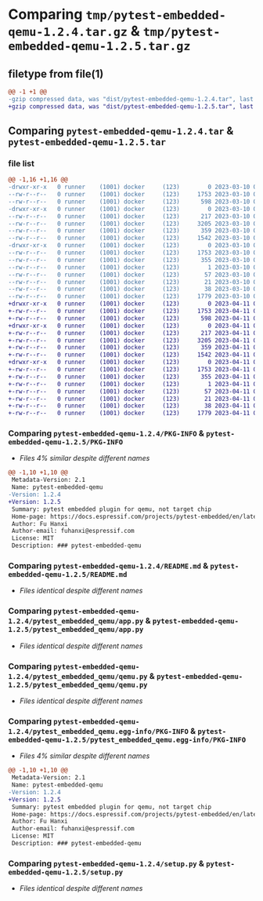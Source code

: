 # Comparing `tmp/pytest-embedded-qemu-1.2.4.tar.gz` & `tmp/pytest-embedded-qemu-1.2.5.tar.gz`

## filetype from file(1)

```diff
@@ -1 +1 @@
-gzip compressed data, was "dist/pytest-embedded-qemu-1.2.4.tar", last modified: Fri Mar 10 07:12:30 2023, max compression
+gzip compressed data, was "dist/pytest-embedded-qemu-1.2.5.tar", last modified: Tue Apr 11 05:40:52 2023, max compression
```

## Comparing `pytest-embedded-qemu-1.2.4.tar` & `pytest-embedded-qemu-1.2.5.tar`

### file list

```diff
@@ -1,16 +1,16 @@
-drwxr-xr-x   0 runner    (1001) docker     (123)        0 2023-03-10 07:12:30.000000 pytest-embedded-qemu-1.2.4/
--rw-r--r--   0 runner    (1001) docker     (123)     1753 2023-03-10 07:12:30.000000 pytest-embedded-qemu-1.2.4/PKG-INFO
--rw-r--r--   0 runner    (1001) docker     (123)      598 2023-03-10 07:12:19.000000 pytest-embedded-qemu-1.2.4/README.md
-drwxr-xr-x   0 runner    (1001) docker     (123)        0 2023-03-10 07:12:30.000000 pytest-embedded-qemu-1.2.4/pytest_embedded_qemu/
--rw-r--r--   0 runner    (1001) docker     (123)      217 2023-03-10 07:12:19.000000 pytest-embedded-qemu-1.2.4/pytest_embedded_qemu/__init__.py
--rw-r--r--   0 runner    (1001) docker     (123)     3205 2023-03-10 07:12:19.000000 pytest-embedded-qemu-1.2.4/pytest_embedded_qemu/app.py
--rw-r--r--   0 runner    (1001) docker     (123)      359 2023-03-10 07:12:19.000000 pytest-embedded-qemu-1.2.4/pytest_embedded_qemu/dut.py
--rw-r--r--   0 runner    (1001) docker     (123)     1542 2023-03-10 07:12:19.000000 pytest-embedded-qemu-1.2.4/pytest_embedded_qemu/qemu.py
-drwxr-xr-x   0 runner    (1001) docker     (123)        0 2023-03-10 07:12:30.000000 pytest-embedded-qemu-1.2.4/pytest_embedded_qemu.egg-info/
--rw-r--r--   0 runner    (1001) docker     (123)     1753 2023-03-10 07:12:30.000000 pytest-embedded-qemu-1.2.4/pytest_embedded_qemu.egg-info/PKG-INFO
--rw-r--r--   0 runner    (1001) docker     (123)      355 2023-03-10 07:12:30.000000 pytest-embedded-qemu-1.2.4/pytest_embedded_qemu.egg-info/SOURCES.txt
--rw-r--r--   0 runner    (1001) docker     (123)        1 2023-03-10 07:12:30.000000 pytest-embedded-qemu-1.2.4/pytest_embedded_qemu.egg-info/dependency_links.txt
--rw-r--r--   0 runner    (1001) docker     (123)       57 2023-03-10 07:12:30.000000 pytest-embedded-qemu-1.2.4/pytest_embedded_qemu.egg-info/requires.txt
--rw-r--r--   0 runner    (1001) docker     (123)       21 2023-03-10 07:12:30.000000 pytest-embedded-qemu-1.2.4/pytest_embedded_qemu.egg-info/top_level.txt
--rw-r--r--   0 runner    (1001) docker     (123)       38 2023-03-10 07:12:30.000000 pytest-embedded-qemu-1.2.4/setup.cfg
--rw-r--r--   0 runner    (1001) docker     (123)     1779 2023-03-10 07:12:19.000000 pytest-embedded-qemu-1.2.4/setup.py
+drwxr-xr-x   0 runner    (1001) docker     (123)        0 2023-04-11 05:40:52.000000 pytest-embedded-qemu-1.2.5/
+-rw-r--r--   0 runner    (1001) docker     (123)     1753 2023-04-11 05:40:52.000000 pytest-embedded-qemu-1.2.5/PKG-INFO
+-rw-r--r--   0 runner    (1001) docker     (123)      598 2023-04-11 05:40:39.000000 pytest-embedded-qemu-1.2.5/README.md
+drwxr-xr-x   0 runner    (1001) docker     (123)        0 2023-04-11 05:40:52.000000 pytest-embedded-qemu-1.2.5/pytest_embedded_qemu/
+-rw-r--r--   0 runner    (1001) docker     (123)      217 2023-04-11 05:40:39.000000 pytest-embedded-qemu-1.2.5/pytest_embedded_qemu/__init__.py
+-rw-r--r--   0 runner    (1001) docker     (123)     3205 2023-04-11 05:40:39.000000 pytest-embedded-qemu-1.2.5/pytest_embedded_qemu/app.py
+-rw-r--r--   0 runner    (1001) docker     (123)      359 2023-04-11 05:40:39.000000 pytest-embedded-qemu-1.2.5/pytest_embedded_qemu/dut.py
+-rw-r--r--   0 runner    (1001) docker     (123)     1542 2023-04-11 05:40:39.000000 pytest-embedded-qemu-1.2.5/pytest_embedded_qemu/qemu.py
+drwxr-xr-x   0 runner    (1001) docker     (123)        0 2023-04-11 05:40:52.000000 pytest-embedded-qemu-1.2.5/pytest_embedded_qemu.egg-info/
+-rw-r--r--   0 runner    (1001) docker     (123)     1753 2023-04-11 05:40:52.000000 pytest-embedded-qemu-1.2.5/pytest_embedded_qemu.egg-info/PKG-INFO
+-rw-r--r--   0 runner    (1001) docker     (123)      355 2023-04-11 05:40:52.000000 pytest-embedded-qemu-1.2.5/pytest_embedded_qemu.egg-info/SOURCES.txt
+-rw-r--r--   0 runner    (1001) docker     (123)        1 2023-04-11 05:40:52.000000 pytest-embedded-qemu-1.2.5/pytest_embedded_qemu.egg-info/dependency_links.txt
+-rw-r--r--   0 runner    (1001) docker     (123)       57 2023-04-11 05:40:52.000000 pytest-embedded-qemu-1.2.5/pytest_embedded_qemu.egg-info/requires.txt
+-rw-r--r--   0 runner    (1001) docker     (123)       21 2023-04-11 05:40:52.000000 pytest-embedded-qemu-1.2.5/pytest_embedded_qemu.egg-info/top_level.txt
+-rw-r--r--   0 runner    (1001) docker     (123)       38 2023-04-11 05:40:52.000000 pytest-embedded-qemu-1.2.5/setup.cfg
+-rw-r--r--   0 runner    (1001) docker     (123)     1779 2023-04-11 05:40:39.000000 pytest-embedded-qemu-1.2.5/setup.py
```

### Comparing `pytest-embedded-qemu-1.2.4/PKG-INFO` & `pytest-embedded-qemu-1.2.5/PKG-INFO`

 * *Files 4% similar despite different names*

```diff
@@ -1,10 +1,10 @@
 Metadata-Version: 2.1
 Name: pytest-embedded-qemu
-Version: 1.2.4
+Version: 1.2.5
 Summary: pytest embedded plugin for qemu, not target chip
 Home-page: https://docs.espressif.com/projects/pytest-embedded/en/latest/
 Author: Fu Hanxi
 Author-email: fuhanxi@espressif.com
 License: MIT
 Description: ### pytest-embedded-qemu
```

### Comparing `pytest-embedded-qemu-1.2.4/README.md` & `pytest-embedded-qemu-1.2.5/README.md`

 * *Files identical despite different names*

### Comparing `pytest-embedded-qemu-1.2.4/pytest_embedded_qemu/app.py` & `pytest-embedded-qemu-1.2.5/pytest_embedded_qemu/app.py`

 * *Files identical despite different names*

### Comparing `pytest-embedded-qemu-1.2.4/pytest_embedded_qemu/qemu.py` & `pytest-embedded-qemu-1.2.5/pytest_embedded_qemu/qemu.py`

 * *Files identical despite different names*

### Comparing `pytest-embedded-qemu-1.2.4/pytest_embedded_qemu.egg-info/PKG-INFO` & `pytest-embedded-qemu-1.2.5/pytest_embedded_qemu.egg-info/PKG-INFO`

 * *Files 4% similar despite different names*

```diff
@@ -1,10 +1,10 @@
 Metadata-Version: 2.1
 Name: pytest-embedded-qemu
-Version: 1.2.4
+Version: 1.2.5
 Summary: pytest embedded plugin for qemu, not target chip
 Home-page: https://docs.espressif.com/projects/pytest-embedded/en/latest/
 Author: Fu Hanxi
 Author-email: fuhanxi@espressif.com
 License: MIT
 Description: ### pytest-embedded-qemu
```

### Comparing `pytest-embedded-qemu-1.2.4/setup.py` & `pytest-embedded-qemu-1.2.5/setup.py`

 * *Files identical despite different names*


